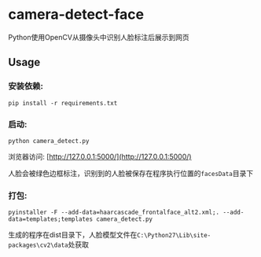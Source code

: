 # camera-detect-face
Python使用OpenCV从摄像头中识别人脸标注后展示到网页

## Usage

### 安装依赖:

```shell
pip install -r requirements.txt
```

### 启动:

```shell
python camera_detect.py
```

浏览器访问: [http://127.0.0.1:5000/](http://127.0.0.1:5000/)

人脸会被绿色边框标注，识别到的人脸被保存在程序执行位置的`facesData`目录下

### 打包:

```shell
pyinstaller -F --add-data=haarcascade_frontalface_alt2.xml;. --add-data=templates;templates camera_detect.py
```

生成的程序在dist目录下，人脸模型文件在`C:\Python27\Lib\site-packages\cv2\data`处获取


